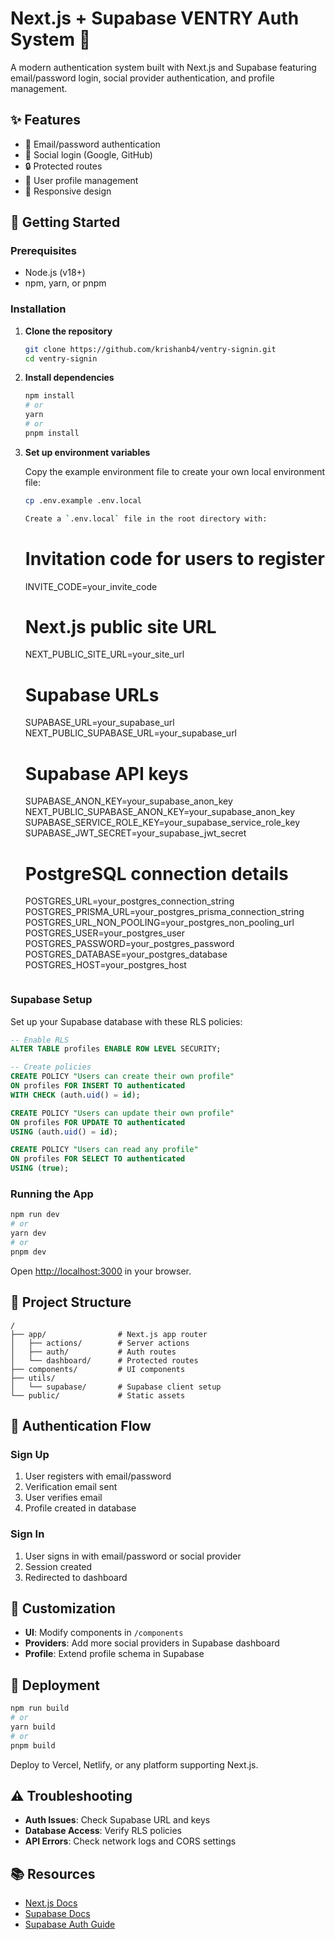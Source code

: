 # Next.js + Supabase VENTRY Auth System 🔐

A modern authentication system built with Next.js and Supabase featuring email/password login, social provider authentication, and profile management.

## ✨ Features

- 📧 Email/password authentication
- 🔄 Social login (Google, GitHub)
- 🔒 Protected routes
- 👤 User profile management
- 📱 Responsive design

## 🚀 Getting Started

### Prerequisites

- Node.js (v18+)
- npm, yarn, or pnpm

### Installation

1. **Clone the repository**

   ```bash
   git clone https://github.com/krishanb4/ventry-signin.git
   cd ventry-signin
   ```

2. **Install dependencies**

   ```bash
   npm install
   # or
   yarn
   # or
   pnpm install
   ```

3. **Set up environment variables**


   Copy the example environment file to create your own local environment file:

   ```bash
   cp .env.example .env.local

   Create a `.env.local` file in the root directory with:

   ```
   # Invitation code for users to register
   INVITE_CODE=your_invite_code
   
   # Next.js public site URL
   NEXT_PUBLIC_SITE_URL=your_site_url
   
   # Supabase URLs
   SUPABASE_URL=your_supabase_url
   NEXT_PUBLIC_SUPABASE_URL=your_supabase_url
   
   # Supabase API keys
   SUPABASE_ANON_KEY=your_supabase_anon_key
   NEXT_PUBLIC_SUPABASE_ANON_KEY=your_supabase_anon_key
   SUPABASE_SERVICE_ROLE_KEY=your_supabase_service_role_key
   SUPABASE_JWT_SECRET=your_supabase_jwt_secret
   
   # PostgreSQL connection details
   POSTGRES_URL=your_postgres_connection_string
   POSTGRES_PRISMA_URL=your_postgres_prisma_connection_string
   POSTGRES_URL_NON_POOLING=your_postgres_non_pooling_url
   POSTGRES_USER=your_postgres_user
   POSTGRES_PASSWORD=your_postgres_password
   POSTGRES_DATABASE=your_postgres_database
   POSTGRES_HOST=your_postgres_host
   ```

### Supabase Setup

Set up your Supabase database with these RLS policies:

```sql
-- Enable RLS
ALTER TABLE profiles ENABLE ROW LEVEL SECURITY;

-- Create policies
CREATE POLICY "Users can create their own profile"
ON profiles FOR INSERT TO authenticated
WITH CHECK (auth.uid() = id);

CREATE POLICY "Users can update their own profile"
ON profiles FOR UPDATE TO authenticated
USING (auth.uid() = id);

CREATE POLICY "Users can read any profile"
ON profiles FOR SELECT TO authenticated
USING (true);
```

### Running the App

```bash
npm run dev
# or
yarn dev
# or
pnpm dev
```

Open [http://localhost:3000](http://localhost:3000) in your browser.

## 📁 Project Structure

```
/
├── app/                # Next.js app router
│   ├── actions/        # Server actions
│   ├── auth/           # Auth routes
│   └── dashboard/      # Protected routes
├── components/         # UI components
├── utils/
│   └── supabase/       # Supabase client setup
└── public/             # Static assets
```

## 🔐 Authentication Flow

### Sign Up
1. User registers with email/password
2. Verification email sent
3. User verifies email
4. Profile created in database

### Sign In
1. User signs in with email/password or social provider
2. Session created
3. Redirected to dashboard

## 🧰 Customization

- **UI**: Modify components in `/components`
- **Providers**: Add more social providers in Supabase dashboard
- **Profile**: Extend profile schema in Supabase

## 🚀 Deployment

```bash
npm run build
# or
yarn build
# or
pnpm build
```

Deploy to Vercel, Netlify, or any platform supporting Next.js.

## ⚠️ Troubleshooting

- **Auth Issues**: Check Supabase URL and keys
- **Database Access**: Verify RLS policies
- **API Errors**: Check network logs and CORS settings

## 📚 Resources

- [Next.js Docs](https://nextjs.org/docs)
- [Supabase Docs](https://supabase.io/docs)
- [Supabase Auth Guide](https://supabase.io/docs/guides/auth)